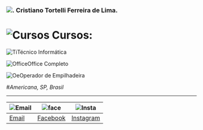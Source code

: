 ### ![.](http://learncodeonline.in/mascot.png) Cristiano Tortelli Ferreira de Lima.

# ![Cursos](https://dl1.cbsistatic.com/i/2016/07/08/c32c6f41-6b7a-419b-a942-5dfe6eae6ead/bc2e54b5d78919690e384659579b1328/imgingest-1588914539512456519.png) Cursos:


![Ti](https://static.xx.fbcdn.net/images/emoji.php/v9/f33/1/16/2705.png)Técnico Informática

![Office](https://static.xx.fbcdn.net/images/emoji.php/v9/f33/1/16/2705.png)Office Completo

![Oe](https://static.xx.fbcdn.net/images/emoji.php/v9/f33/1/16/2705.png)Operador de Empilhadeira


#*Americana, SP, Brasil* 
***
|![Email](http://freedownloadscenter.com/icons/png/32/1670/1670360.png)|![face](https://www.visiblelogic.com/blog/wp-content/uploads/2012/11/facebook_32.png)|![Insta](http://iradex.net/wp-content/uploads/2018/10/instagram-logo.png)|
|------|---------|----------|
|[Email](mailto:hoornettmonster@gmail.com)|[Facebook](https://www.facebook.com/tortellee)|[Instagram](https://www.instagram.com/cristiano.tortellii/)
         
